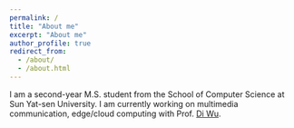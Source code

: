 ```yaml
---
permalink: /
title: "About me"
excerpt: "About me"
author_profile: true
redirect_from: 
  - /about/
  - /about.html
---
```


I am a second-year M.S. student from the School of Computer Science at Sun Yat-sen University. I am currently working on multimedia communication, edge/cloud computing with Prof. [Di Wu](https://scholar.google.com/citations?hl=en&user=guhA4VoAAAAJ).